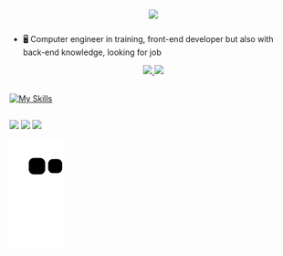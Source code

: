 

<h1 align="center">
  <a href="https://git.io/typing-svg">
    <img src="https://readme-typing-svg.herokuapp.com/?lines=Hello,+There!+👋;I'm+Daniel+Chaves....;Nice+to+meet+you!&center=true&size=30">
  </a>
</h1>


- 🖥️ Computer engineer in training, front-end developer but also with back-end knowledge, looking for job



<div align="center">
  <a href="https://github.com/lilkirito22">
  <img height="180em" src="https://github-readme-stats.vercel.app/api?username=lilkirito22&show_icons=true&theme=tokyonight&include_all_commits=true&count_private=true"/>
  <img height="180em" src="https://github-readme-stats.vercel.app/api/top-langs/?username=lilkirito22&layout=compact&langs_count=7&theme=tokyonight"/>
    
</div>
  

<div style="display: inline_block"><br>
  
    
 [![My Skills](https://skillicons.dev/icons?i=html,css,js,react,ts,azure,arduino,cs,nodejs,lua)](https://skillicons.dev)
 
</div>
 
  
   
 
 


  
  ##
  
  <div>
  <a href="https://linkedin.com/in/daniel-chaves-544059205/" target="_blank"><img src="https://skillicons.dev/icons?i=linkedin" target="_blank"></a> 
  <a href="https://www.instagram.com/lil.chaves/" target="_blank"><img src="https://skillicons.dev/icons?i=instagram" target="_blank"></a>
 	<a href="https://twitter.com/lilkirito99" target="_blank"><img src="https://skillicons.dev/icons?i=twitter" target="_blank">
 
    
  ![Snake animation](https://github.com/lilkirito22/lilkirito22/blob/output/github-contribution-grid-snake.svg)
  
  </div>
